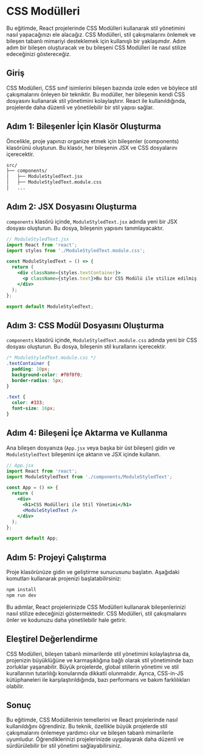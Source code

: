 # CSS Modülleri

Bu eğitimde, React projelerinde CSS Modülleri kullanarak stil yönetimini nasıl yapacağınızı ele alacağız. CSS Modülleri, stil çakışmalarını önlemek ve bileşen tabanlı mimariyi desteklemek için kullanışlı bir yaklaşımdır. Adım adım bir bileşen oluşturacak ve bu bileşeni CSS Modülleri ile nasıl stilize edeceğinizi göstereceğiz. 

## Giriş

CSS Modülleri, CSS sınıf isimlerini bileşen bazında izole eden ve böylece stil çakışmalarını önleyen bir tekniktir. Bu modüller, her bileşenin kendi CSS dosyasını kullanarak stil yönetimini kolaylaştırır. React ile kullanıldığında, projelerde daha düzenli ve yönetilebilir bir stil yapısı sağlar.

## Adım 1: Bileşenler İçin Klasör Oluşturma

Öncelikle, proje yapınızı organize etmek için bileşenler (components) klasörünü oluşturun. Bu klasör, her bileşenin JSX ve CSS dosyalarını içerecektir.

```sh
src/
├── components/
│   ├── ModuleStyledText.jsx
│   ├── ModuleStyledText.module.css
│   ...
```

## Adım 2: JSX Dosyasını Oluşturma

`components` klasörü içinde, `ModuleStyledText.jsx` adında yeni bir JSX dosyası oluşturun. Bu dosya, bileşenin yapısını tanımlayacaktır.

```jsx
// ModuleStyledText.jsx
import React from 'react';
import styles from './ModuleStyledText.module.css';

const ModuleStyledText = () => {
  return (
    <div className={styles.textContainer}>
      <p className={styles.text}>Bu bir CSS Modülü ile stilize edilmiş metindir.</p>
    </div>
  );
};

export default ModuleStyledText;
```

## Adım 3: CSS Modül Dosyasını Oluşturma

`components` klasörü içinde, `ModuleStyledText.module.css` adında yeni bir CSS dosyası oluşturun. Bu dosya, bileşenin stil kurallarını içerecektir.

```css
/* ModuleStyledText.module.css */
.textContainer {
  padding: 10px;
  background-color: #f0f0f0;
  border-radius: 5px;
}

.text {
  color: #333;
  font-size: 16px;
}
```

## Adım 4: Bileşeni İçe Aktarma ve Kullanma

Ana bileşen dosyanıza (`App.jsx` veya başka bir üst bileşen) gidin ve `ModuleStyledText` bileşenini içe aktarın ve JSX içinde kullanın.

```jsx
// App.jsx
import React from 'react';
import ModuleStyledText from './components/ModuleStyledText';

const App = () => {
  return (
    <div>
      <h1>CSS Modülleri ile Stil Yönetimi</h1>
      <ModuleStyledText />
    </div>
  );
};

export default App;
```

## Adım 5: Projeyi Çalıştırma

Proje klasörünüze gidin ve geliştirme sunucusunu başlatın. Aşağıdaki komutları kullanarak projenizi başlatabilirsiniz:

```sh
npm install
npm run dev
```

Bu adımlar, React projelerinizde CSS Modülleri kullanarak bileşenlerinizi nasıl stilize edeceğinizi göstermektedir. CSS Modülleri, stil çakışmalarını önler ve kodunuzu daha yönetilebilir hale getirir.

## Eleştirel Değerlendirme

CSS Modülleri, bileşen tabanlı mimarilerde stil yönetimini kolaylaştırsa da, projenizin büyüklüğüne ve karmaşıklığına bağlı olarak stil yönetiminde bazı zorluklar yaşanabilir. Büyük projelerde, global stillerin yönetimi ve stil kurallarının tutarlılığı konularında dikkatli olunmalıdır. Ayrıca, CSS-in-JS kütüphaneleri ile karşılaştırıldığında, bazı performans ve bakım farklılıkları olabilir.

## Sonuç

Bu eğitimde, CSS Modüllerinin temellerini ve React projelerinde nasıl kullanıldığını öğrendiniz. Bu teknik, özellikle büyük projelerde stil çakışmalarını önlemeye yardımcı olur ve bileşen tabanlı mimarilerle uyumludur. Öğrendiklerinizi projelerinizde uygulayarak daha düzenli ve sürdürülebilir bir stil yönetimi sağlayabilirsiniz.